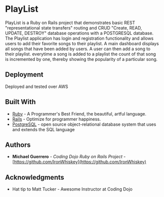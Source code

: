 # PlayList

PlayList is a Ruby on Rails project that demonstrates basic REST "representational state transfers" routing and CRUD "Create, READ, UPDATE, DESTROY" database operations with a POSTGRESQL database. The Playlist application has login and registration functionality and allows users to add their favorite songs to their playlist. A main dashboard displays all songs that have been added by users. A user can then add a song to their playlist. everytime a song is added to a playlist the count of that song is incremented by one, thereby showing the popularity of a particular song.


## Deployment

Deployed and tested over AWS


## Built With

* [Ruby](http://www.ruby-lang.org/en/) - A Programmer's Best Friend, the beautiful, artful language.
* [Rails](http://guides.rubyonrails.org/) - Optimize for programmer happiness.
* [PostgreSQL](https://www.postgresql.org/) -  open source object-relational database system that uses and extends the SQL language


## Authors

* **Michael Guerrero** - *Coding Dojo Ruby on Rails Project* - [https://github.com/IronWhiskey](https://github.com/IronWhiskey)



## Acknowledgments

* Hat tip to Matt Tucker - Awesome Instructor at Coding Dojo